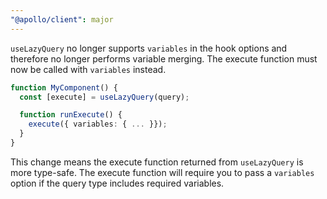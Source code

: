 ```yaml
---
"@apollo/client": major
---
```


`useLazyQuery` no longer supports `variables` in the hook options and therefore no longer performs variable merging. The execute function must now be called with `variables` instead.

```ts
function MyComponent() {
  const [execute] = useLazyQuery(query);

  function runExecute() {
    execute({ variables: { ... }});
  }
}
```

This change means the execute function returned from `useLazyQuery` is more type-safe. The execute function will require you to pass a `variables` option if the query type includes required variables.
